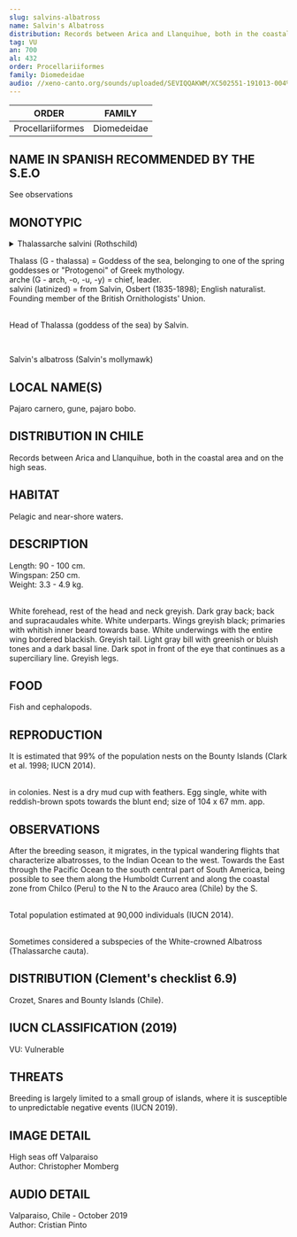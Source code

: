 ```yaml
---
slug: salvins-albatross
name: Salvin's Albatross
distribution: Records between Arica and Llanquihue, both in the coastal area and on the high seas.
tag: VU
an: 700
al: 432
order: Procellariiformes
family: Diomedeidae
audio: //xeno-canto.org/sounds/uploaded/SEVIQQAKWM/XC502551-191013-004%20-%20Albatros%20de%20salvin%20-%20Call.mp3
---
```


| ORDER             | FAMILY      |
| ----------------- | ----------- |
| Procellariiformes | Diomedeidae |

## NAME IN SPANISH RECOMMENDED BY THE S.E.O

See observations

## MONOTYPIC

<details>
<summary>Thalassarche salvini (Rothschild)</summary<br>

Thalass (G - thalassa) = Goddess of the sea, belonging to one of the spring goddesses or "Protogenoi" of Greek mythology.<br>
arche (G - arch, -o, -u, -y) = chief, leader.<br>
salvini (latinized) = from Salvin, Osbert (1835-1898); English naturalist. Founding member of the British Ornithologists' Union.<br><br>

Head of Thalassa (goddess of the sea) by Salvin.

</details><br>

Salvin's albatross (Salvin's mollymawk)

## LOCAL NAME(S)

Pajaro carnero, gune, pajaro bobo.

## DISTRIBUTION IN CHILE

Records between Arica and Llanquihue, both in the coastal area and on the high seas.

## HABITAT

Pelagic and near-shore waters.

## DESCRIPTION

Length: 90 - 100 cm.<br>
Wingspan: 250 cm.<br>
Weight: 3.3 - 4.9 kg.<br><br>

White forehead, rest of the head and neck greyish. Dark gray back; back and supracaudales white. White underparts. Wings greyish black; primaries with whitish inner beard towards base. White underwings with the entire wing bordered blackish. Greyish tail. Light gray bill with greenish or bluish tones and a dark basal line. Dark spot in front of the eye that continues as a superciliary line. Greyish legs.

## FOOD

Fish and cephalopods.

## REPRODUCTION

It is estimated that 99% of the population nests on the Bounty Islands (Clark et al. 1998; IUCN 2014).<br><br>

in colonies. Nest is a dry mud cup with feathers. Egg single, white with reddish-brown spots towards the blunt end; size of 104 x 67 mm. app.

## OBSERVATIONS

After the breeding season, it migrates, in the typical wandering flights that characterize albatrosses, to the Indian Ocean to the west. Towards the East through the Pacific Ocean to the south central part of South America, being possible to see them along the Humboldt Current and along the coastal zone from Chilco (Peru) to the N to the Arauco area (Chile) by the S.<br><br>

Total population estimated at 90,000 individuals (IUCN 2014).<br><br>

Sometimes considered a subspecies of the White-crowned Albatross (Thalassarche cauta).

## DISTRIBUTION (Clement's checklist 6.9)

Crozet, Snares and Bounty Islands (Chile).

## IUCN CLASSIFICATION (2019)

VU: Vulnerable

## THREATS

Breeding is largely limited to a small group of islands, where it is susceptible to unpredictable negative events (IUCN 2019).

## IMAGE DETAIL

High seas off Valparaiso<br>
Author: Christopher Momberg

## AUDIO DETAIL

Valparaiso, Chile - October 2019<br>
Author: Cristian Pinto
